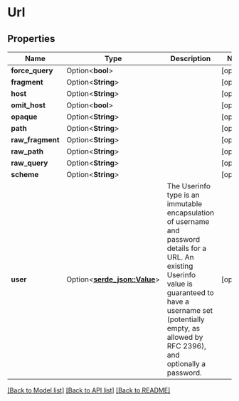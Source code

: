 # Url

## Properties

Name | Type | Description | Notes
------------ | ------------- | ------------- | -------------
**force_query** | Option<**bool**> |  | [optional]
**fragment** | Option<**String**> |  | [optional]
**host** | Option<**String**> |  | [optional]
**omit_host** | Option<**bool**> |  | [optional]
**opaque** | Option<**String**> |  | [optional]
**path** | Option<**String**> |  | [optional]
**raw_fragment** | Option<**String**> |  | [optional]
**raw_path** | Option<**String**> |  | [optional]
**raw_query** | Option<**String**> |  | [optional]
**scheme** | Option<**String**> |  | [optional]
**user** | Option<[**serde_json::Value**](.md)> | The Userinfo type is an immutable encapsulation of username and password details for a URL. An existing Userinfo value is guaranteed to have a username set (potentially empty, as allowed by RFC 2396), and optionally a password. | [optional]

[[Back to Model list]](../README.md#documentation-for-models) [[Back to API list]](../README.md#documentation-for-api-endpoints) [[Back to README]](../README.md)


